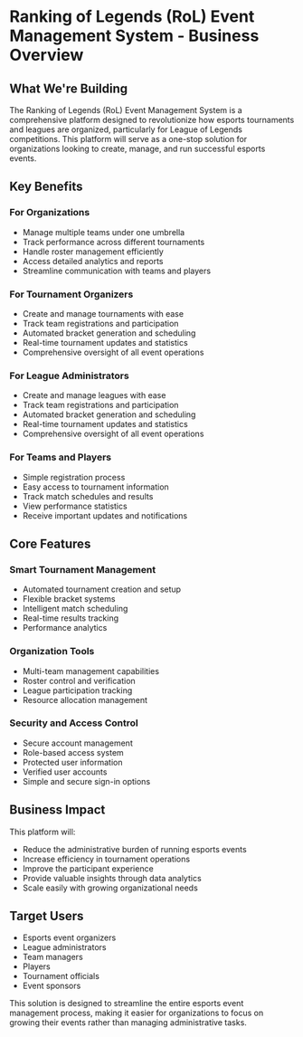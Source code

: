 # Ranking of Legends (RoL) Event Management System - Business Overview

## What We're Building
The Ranking of Legends (RoL) Event Management System is a comprehensive platform designed to revolutionize how esports tournaments and leagues are organized, particularly for League of Legends competitions. This platform will serve as a one-stop solution for organizations looking to create, manage, and run successful esports events.

## Key Benefits

### For Organizations
- Manage multiple teams under one umbrella
- Track performance across different tournaments
- Handle roster management efficiently
- Access detailed analytics and reports
- Streamline communication with teams and players

### For Tournament Organizers
- Create and manage tournaments with ease
- Track team registrations and participation
- Automated bracket generation and scheduling
- Real-time tournament updates and statistics
- Comprehensive oversight of all event operations

### For League Administrators
- Create and manage leagues with ease
- Track team registrations and participation
- Automated bracket generation and scheduling
- Real-time tournament updates and statistics
- Comprehensive oversight of all event operations

### For Teams and Players
- Simple registration process
- Easy access to tournament information
- Track match schedules and results
- View performance statistics
- Receive important updates and notifications

## Core Features

### Smart Tournament Management
- Automated tournament creation and setup
- Flexible bracket systems
- Intelligent match scheduling
- Real-time results tracking
- Performance analytics

### Organization Tools
- Multi-team management capabilities
- Roster control and verification
- League participation tracking
- Resource allocation management

### Security and Access Control
- Secure account management
- Role-based access system
- Protected user information
- Verified user accounts
- Simple and secure sign-in options


## Business Impact
This platform will:
- Reduce the administrative burden of running esports events
- Increase efficiency in tournament operations
- Improve the participant experience
- Provide valuable insights through data analytics
- Scale easily with growing organizational needs

## Target Users
- Esports event organizers
- League administrators
- Team managers
- Players
- Tournament officials
- Event sponsors

This solution is designed to streamline the entire esports event management process, making it easier for organizations to focus on growing their events rather than managing administrative tasks.